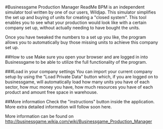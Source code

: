 #Businessgame Production Manager ReadMe
BPM is an independent simulator tool written by one of our users, Wildjap. This simulator simplifies the set up and buying of units for creating a "closed system". This tool enables you to see what your production would look like with a certain company set up, without actually needing to have bought the units.

Once you have tweaked the numbers to a set up you like, the program allows you to automatically buy those missing units to achieve this company set up.

##How to use
Make sure you open your browser and are logged in into Businessgame to be able to utilize the full functionality of the program.

###Load in your company settings
You can import your current company setup by using the "Load Private Data" button which, if you are logged on to businessgame, will automatically load how many units you have of each sector, how muc money you have, how much resources you have of each product and amount free space in warehouse.

##More information
Check the "instructions" button inside the application. More extra detailed information will follow soon here.

More information can be found on http://businessgame.wikia.com/wiki/Businessgame_Production_Manager
